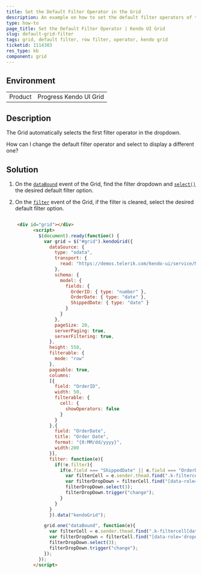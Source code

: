 ```yaml
---
title: Set the Default Filter Operator in the Grid
description: An example on how to set the default filter operators of the Kendo UI Grid rows.
type: how-to
page_title: Set the Default Filter Operator | Kendo UI Grid
slug: default-grid-filter
tags: grid, default filter, row filter, operator, kendo grid
ticketid: 1114303
res_type: kb
component: grid
---
```


## Environment

<table>
 <tr>
  <td>Product</td>
  <td>Progress Kendo UI Grid</td>
 </tr>
</table>


## Description

The Grid automatically selects the first filter operator in the dropdown.

How can I change the default filter operator and select to display a different one?

## Solution

1. On the [`dataBound`](https://docs.telerik.com/kendo-ui/api/javascript/ui/grid#events-dataBound) event of the Grid, find the filter dropdown and [`select()`](https://docs.telerik.com/kendo-ui/api/javascript/ui/dropdownlist#methods-select) the desired default filter option.

1. On the [`filter`](https://docs.telerik.com/kendo-ui/api/javascript/ui/grid#events-filter) event of the Grid, if the filter is cleared, select the desired default filter option.

```html

    <div id="grid"></div>
          <script>
            $(document).ready(function() {
              var grid = $("#grid").kendoGrid({
                dataSource: {
                  type: "odata",
                  transport: {
                    read: "https://demos.telerik.com/kendo-ui/service/Northwind.svc/Orders"
                  },
                  schema: {
                    model: {
                      fields: {
                        OrderID: { type: "number" },
                        OrderDate: { type: "date" },
                        ShippedDate: { type: "date" }
                      }
                    }
                  },
                  pageSize: 20,
                  serverPaging: true,
                  serverFiltering: true,
                },
                height: 550,
                filterable: {
                  mode: "row"
                },
                pageable: true,
                columns:
                [{
                  field: "OrderID",
                  width: 50,
                  filterable: {
                    cell: {
                      showOperators: false
                    }
                  }
                },{
                  field: "OrderDate",
                  title: "Order Date",
                  format: "{0:MM/dd/yyyy}",
                  width:200
                }],
                filter: function(e){
                  if(!e.filter){
                    if(e.field === "ShippedDate" || e.field === "OrderDate"){
                      var filterCell = e.sender.thead.find(".k-filtercell[data-field='" + e.field + "']");
                      var filterDropDown = filterCell.find("[data-role='dropdownlist']").data("kendoDropDownList")
                      filterDropDown.select(3);
                      filterDropDown.trigger("change");
                    }
                  }
                }
                }).data("kendoGrid");

              grid.one("dataBound", function(e){
                var filterCell = e.sender.thead.find(".k-filtercell[data-field='OrderDate']");
                var filterDropDown = filterCell.find("[data-role='dropdownlist']").data("kendoDropDownList");
                filterDropDown.select(3);
                filterDropDown.trigger("change");
              });
            });
          </script>

```
